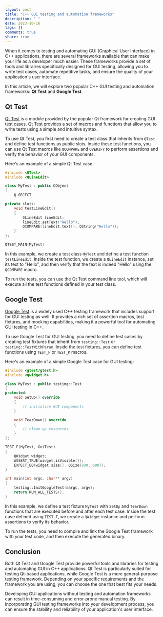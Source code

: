 ```yaml
---
layout: post
title: "C++ GUI testing and automation frameworks"
description: " "
date: 2023-10-16
tags: []
comments: true
share: true
---
```


When it comes to testing and automating GUI (Graphical User Interface) in C++ applications, there are several frameworks available that can make your life as a developer much easier. These frameworks provide a set of tools and libraries specifically designed for GUI testing, allowing you to write test cases, automate repetitive tasks, and ensure the quality of your application's user interface.

In this article, we will explore two popular C++ GUI testing and automation frameworks: **Qt Test** and **Google Test**.

## Qt Test

[Qt Test](https://doc.qt.io/qt-5/qtestlib-manual.html) is a module provided by the popular Qt framework for creating GUI test cases. Qt Test provides a set of macros and functions that allow you to write tests using a simple and intuitive syntax.

To use Qt Test, you first need to create a test class that inherits from `QTest` and define test functions as public slots. Inside these test functions, you can use Qt Test macros like `QCOMPARE` and `QVERIFY` to perform assertions and verify the behavior of your GUI components.

Here's an example of a simple Qt Test case:

```cpp
#include <QTest>
#include <QLineEdit>

class MyTest : public QObject
{
    Q_OBJECT

private slots:
    void testLineEdit()
    {
        QLineEdit lineEdit;
        lineEdit.setText("Hello");
        QCOMPARE(lineEdit.text(), QString("Hello"));
    }
};

QTEST_MAIN(MyTest)
```

In this example, we create a test class `MyTest` and define a test function `testLineEdit`. Inside the test function, we create a `QLineEdit` instance, set its text to "Hello", and then verify that the text is indeed "Hello" using the `QCOMPARE` macro.

To run the tests, you can use the Qt Test command line tool, which will execute all the test functions defined in your test class.

## Google Test

[Google Test](https://github.com/google/googletest) is a widely used C++ testing framework that includes support for GUI testing as well. It provides a rich set of assertion macros, test fixtures, and mocking capabilities, making it a powerful tool for automating GUI testing in C++.

To use Google Test for GUI testing, you need to define test cases by creating test fixtures that inherit from `testing::Test` or `testing::TestWithParam`. Inside the test fixtures, you can define test functions using `TEST_F` or `TEST_P` macros.

Here's an example of a simple Google Test case for GUI testing:

```cpp
#include <gtest/gtest.h>
#include <qwidget.h>

class MyTest : public testing::Test
{
protected:
    void SetUp() override
    {
        // initialize GUI components
    }

    void TearDown() override
    {
        // clean up resources
    }
};

TEST_F(MyTest, GuiTest)
{
    QWidget widget;
    ASSERT_TRUE(widget.isVisible());
    EXPECT_EQ(widget.size(), QSize(800, 600));
}

int main(int argc, char** argv)
{
    testing::InitGoogleTest(&argc, argv);
    return RUN_ALL_TESTS();
}
```

In this example, we define a test fixture `MyTest` with `SetUp` and `TearDown` functions that are executed before and after each test case. Inside the test case defined using `TEST_F`, we create a `QWidget` instance and perform assertions to verify its behavior.

To run the tests, you need to compile and link the Google Test framework with your test code, and then execute the generated binary.

## Conclusion

Both Qt Test and Google Test provide powerful tools and libraries for testing and automating GUI in C++ applications. Qt Test is particularly suited for testing Qt-based applications, while Google Test is a more general-purpose testing framework. Depending on your specific requirements and the framework you are using, you can choose the one that best fits your needs.

Developing GUI applications without testing and automation frameworks can result in time-consuming and error-prone manual testing. By incorporating GUI testing frameworks into your development process, you can ensure the stability and reliability of your application's user interface.